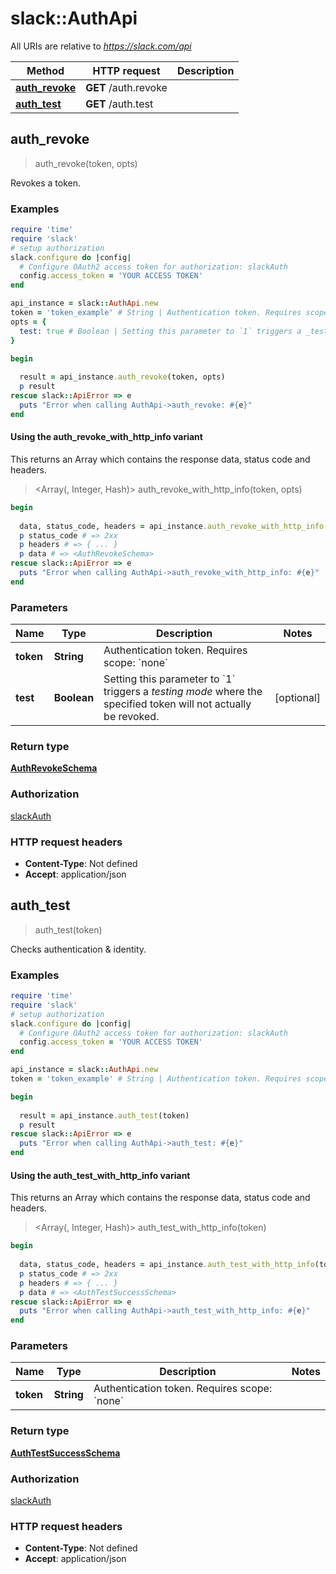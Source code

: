 # slack::AuthApi

All URIs are relative to *https://slack.com/api*

| Method | HTTP request | Description |
| ------ | ------------ | ----------- |
| [**auth_revoke**](AuthApi.md#auth_revoke) | **GET** /auth.revoke |  |
| [**auth_test**](AuthApi.md#auth_test) | **GET** /auth.test |  |


## auth_revoke

> <AuthRevokeSchema> auth_revoke(token, opts)



Revokes a token.

### Examples

```ruby
require 'time'
require 'slack'
# setup authorization
slack.configure do |config|
  # Configure OAuth2 access token for authorization: slackAuth
  config.access_token = 'YOUR ACCESS TOKEN'
end

api_instance = slack::AuthApi.new
token = 'token_example' # String | Authentication token. Requires scope: `none`
opts = {
  test: true # Boolean | Setting this parameter to `1` triggers a _testing mode_ where the specified token will not actually be revoked.
}

begin
  
  result = api_instance.auth_revoke(token, opts)
  p result
rescue slack::ApiError => e
  puts "Error when calling AuthApi->auth_revoke: #{e}"
end
```

#### Using the auth_revoke_with_http_info variant

This returns an Array which contains the response data, status code and headers.

> <Array(<AuthRevokeSchema>, Integer, Hash)> auth_revoke_with_http_info(token, opts)

```ruby
begin
  
  data, status_code, headers = api_instance.auth_revoke_with_http_info(token, opts)
  p status_code # => 2xx
  p headers # => { ... }
  p data # => <AuthRevokeSchema>
rescue slack::ApiError => e
  puts "Error when calling AuthApi->auth_revoke_with_http_info: #{e}"
end
```

### Parameters

| Name | Type | Description | Notes |
| ---- | ---- | ----------- | ----- |
| **token** | **String** | Authentication token. Requires scope: &#x60;none&#x60; |  |
| **test** | **Boolean** | Setting this parameter to &#x60;1&#x60; triggers a _testing mode_ where the specified token will not actually be revoked. | [optional] |

### Return type

[**AuthRevokeSchema**](AuthRevokeSchema.md)

### Authorization

[slackAuth](../README.md#slackAuth)

### HTTP request headers

- **Content-Type**: Not defined
- **Accept**: application/json


## auth_test

> <AuthTestSuccessSchema> auth_test(token)



Checks authentication & identity.

### Examples

```ruby
require 'time'
require 'slack'
# setup authorization
slack.configure do |config|
  # Configure OAuth2 access token for authorization: slackAuth
  config.access_token = 'YOUR ACCESS TOKEN'
end

api_instance = slack::AuthApi.new
token = 'token_example' # String | Authentication token. Requires scope: `none`

begin
  
  result = api_instance.auth_test(token)
  p result
rescue slack::ApiError => e
  puts "Error when calling AuthApi->auth_test: #{e}"
end
```

#### Using the auth_test_with_http_info variant

This returns an Array which contains the response data, status code and headers.

> <Array(<AuthTestSuccessSchema>, Integer, Hash)> auth_test_with_http_info(token)

```ruby
begin
  
  data, status_code, headers = api_instance.auth_test_with_http_info(token)
  p status_code # => 2xx
  p headers # => { ... }
  p data # => <AuthTestSuccessSchema>
rescue slack::ApiError => e
  puts "Error when calling AuthApi->auth_test_with_http_info: #{e}"
end
```

### Parameters

| Name | Type | Description | Notes |
| ---- | ---- | ----------- | ----- |
| **token** | **String** | Authentication token. Requires scope: &#x60;none&#x60; |  |

### Return type

[**AuthTestSuccessSchema**](AuthTestSuccessSchema.md)

### Authorization

[slackAuth](../README.md#slackAuth)

### HTTP request headers

- **Content-Type**: Not defined
- **Accept**: application/json

